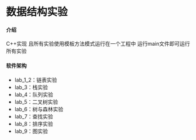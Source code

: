 # 数据结构实验

#### 介绍
C++实现 且所有实验使用模板方法模式运行在一个工程中
运行main文件即可运行所有实验

#### 软件架构
* lab_1_2：链表实验
* lab_3：栈实验
* lab_4：队列实验
* lab_5：二叉树实验
* lab_6：树与森林实验
* lab_7：查找实验
* lab_8：排序实验
* lab_9：图实验


